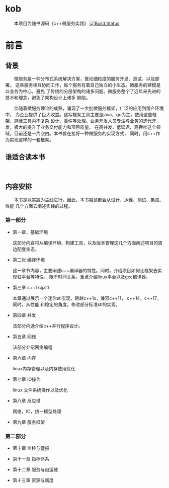 # kob

&emsp;&emsp;本项目为随书源码《c++微服务实践》
[![Build Status](https://travis-ci.org/yangsenlin/snsdemo.svg?branch=master)](https://travis-ci.org/yangsenlin/snsdemo)

# 前言

## 背景
&emsp;&emsp;微服务是一种分布式系统解决方案，推动细粒度的服务开发、测试、以及部署。
这些服务相互协同工作，每个服务有着自己独立的小生态。微服务的建模是以业务为中心，避免
了传统的分层架构的诸多问题。微服务整个了近年来先进的技术和理念，避免了架构设计上诸多
缺陷。

&emsp;&emsp;伴随着微服务理论的成熟，涌现了一大批微服务框架，广泛的应用到僧产环境中，
为企业提供了巨大收益。这写框架工具主要是java，go为主，使用这些框架，屏蔽工具内不复杂
设计、事件等处理。业务开发人员专注与业务的迭代开发，极大的提升了业务交付能力和项目质量。
在高并发、低延迟、高吞吐这个领域，目前还是一片空白。本书旨在接好一种微服务的实现方式，
同时，用c++作为实现这样的一套框架。

## 谁适合读本书

&emsp;&emsp;

## 内容安排

&emsp;&emsp;本书是以实践为主线进行，因此，本书每章都会从设计、运维、测试、集成、性能
几个方面去阐述实践的过程。

### 第一部分

* 第一章，基础环境
    
    这部分内容将从编译环境、构建工具，以及版本管理这几个方面阐述项目的周边配套生态。

* 第二张 编译环境
    
    这一章节内容，主要阐述c++编译器的特性。同时，介绍项目如何让框架去实现狂平台等特性。
    限于时间关系，重点介绍linux平台以及gcc编译器。
    
* 第三章 c++1x与stl
    
    本章通过展示一个迷你stl实现，跨越c++1x，兼容c++11， c++14，c++17。同时，从性能
    和稳定的角度，修改部分标准stl的实现。
    
* 第四章 并发
    
    该部分内通介绍c++并行程序设计。
    
* 第五章 网络
    
    该部分介绍网络编程
    
* 第六章 内存

    linux内存管理以及内存使用优化
    
* 第七章 IO操作
    
    linux 文件系统操作以及优化
    
* 第八章 反应堆

    网络，IO，统一模型处理
    
* 第九章 服务框架

### 第二部分

* 第十章 监控与警报

* 第十一章 指标体系

* 第十二章 服务与自运维

* 第十三章 资源与调度

    
    